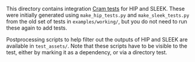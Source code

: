 This directory contains integration [Cram tests](https://dune.readthedocs.io/en/stable/reference/cram.html)
for HIP and SLEEK. These were initially generated using `make_hip_tests.py` and `make_sleek_tests.py`
from the old set of tests in `examples/working/`, but you do not need to run these again to add tests.

Postprocessing scripts to help filter out the outputs of HIP and SLEEK are available in `test_assets/`.
Note that these scripts have to be visible to the test, either by marking it as a dependency, or via
a directory test.


